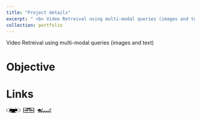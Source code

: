 ```yaml
---
title: "Project details"
excerpt: " <b> Video Retreival using multi-modal queries (images and text) </b> <br/> <b> Keys words </b> : <i> BLIP, Explainability of Attention Mechanism, Hard-Negative/Filtering Sampling </i> <br/> <img src='/images/recvis/recvis.png' width='600' height='200'><img src='/images/recvis/table_sampler.png' width='300' height='100'> <br/> <img src='/images/recvis/Attention 1.png' width='600' height='200'><img src='/images/recvis/Attention_2.png' width='300' height='100'>"
collection: portfolio
---
```


Video Retreival using multi-modal queries (images and text)

Objective
======


Links
======

[<img src="/images/GitHub.png" alt="GitHub" width="37.5" height="12.5" />](https://github.com/b-ptiste/Composed-Image-Retrieval) [<img src="/images/report_icone.png" alt="Report" width="37.5" height="12.5" />](https://drive.google.com/file/d/1TSedD1iCNDuQ77YY0pboVanj45ZuREN6/view?usp=drive_link) [<img src="/images/class_icone.png" alt="Report" width="37.5" height="12.5" />](https://imagine.enpc.fr/~varolg/teaching/recvis23/)
